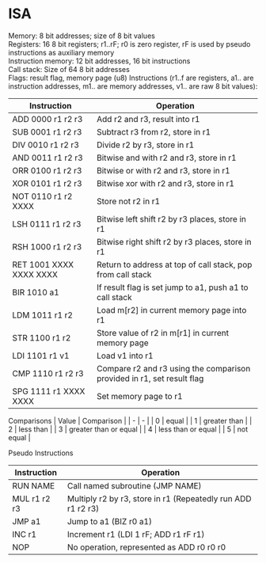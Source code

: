 # ISA  
Memory: 8 bit addresses; size of 8 bit values  
Registers: 16 8 bit registers; r1..rF; r0 is zero register, rF is used by pseudo instructions as auxiliary memory  
Instruction memory: 12 bit addresses, 16 bit instructions   
Call stack: Size of 64 8 bit addresses  
Flags: result flag, memory page (u8)
Instructions (r1..f are registers, a1.. are instruction addresses, m1.. are memory addresses, v1.. are raw 8 bit values):  

| Instruction | Operation |
| ----------------------- | ----------------------------------------------------------- |
| ADD 0000 r1 r2 r3 | Add r2 and r3, result into r1 |
| SUB 0001 r1 r2 r3 | Subtract r3 from r2, store in r1 |
| DIV 0010 r1 r2 r3  | Divide r2 by r3, store in r1 |
| AND 0011 r1 r2 r3 | Bitwise and with r2 and r3, store in r1 |
| ORR 0100 r1 r2 r3 | Bitwise or with r2 and r3, store in r1 |
| XOR 0101 r1 r2 r3 | Bitwise xor with r2 and r3, store in r1 |
| NOT 0110 r1 r2 XXXX | Store not r2 in r1 |
| LSH 0111 r1 r2 r3 | Bitwise left shift r2 by r3 places, store in r1 |
| RSH 1000 r1 r2 r3 | Bitwise right shift r2 by r3 places, store in r1 |
| RET 1001 XXXX XXXX XXXX | Return to address at top of call stack, pop from call stack |
| BIR 1010 a1 | If result flag is set jump to a1, push a1 to call stack |
| LDM 1011 r1 r2 | Load m\[r2\] in current memory page into r1 |
| STR 1100 r1 r2 | Store value of r2 in m\[r1\] in current memory page |
| LDI 1101 r1 v1 | Load v1 into r1 |
| CMP 1110 r1 r2 r3 | Compare r2 and r3 using the comparison provided in r1, set result flag |
| SPG 1111 r1 XXXX XXXX | Set memory page to r1 |
  
Comparisons
| Value | Comparison |
| - | - |
| 0 | equal |
| 1 | greater than |
| 2 | less than |
| 3 | greater than or equal |
| 4 | less than or equal |
| 5 | not equal |

Pseudo Instructions  

| Instruction  | Operation                                                    |
| ------------ | ------------------------------------------------------------ |
| RUN NAME     | Call named subroutine (JMP NAME)                             |
| MUL r1 r2 r3 | Multiply r2 by r3, store in r1 (Repeatedly run ADD r1 r2 r3) |
| JMP a1       | Jump to a1 (BIZ r0 a1)                                       |
| INC r1       | Increment r1 (LDI 1 rF; ADD r1 rF r1)                        |
| NOP | No operation, represented as ADD r0 r0 r0 |
  

